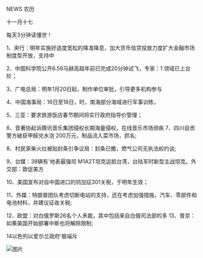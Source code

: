 NEWS 农历

十一月十七

每天3分钟读懂世！

1、央行：明年实施好适度宽松的降准降息，加大货币信贷投放力度扩大金融市场制度型开放，支持中

2、中国科学院公开6.56马赫高超年前已完成20分钟试飞，专家：1 领域已上台阶；

3、广电总局：明年1月20日起，制作单位审批，引导更多机构参与

4、中国海事局：16日至18日，时，南海部分海域进行军事训练，

5、三亚：要求旅游饭店春节期间将实行政府指导价管理；

6、音著协起诉腾讯音乐集团侵权长期海量侵权，在线音乐市场顽疾 7、四川自贡警方破获甲醛兑水泡 200万元，制品流入菜市场，抓名;

8、村民家柴火灶被贴封条引争议局：封条已撤，燃气公司无执法权约谈;

9、台媒：38辆有'地表最强坦 M1A2T坦克运抵台湾，台陆军时新型主战坦克。外交部：敦促美方

10、美国宣布对自中国进口的钨加征301关税，于明年生效；

11、外媒：特朗普团队考虑切断电站的支持，还在考虑加强措施，汽车、零部件和电池材料，并建议征收关税;

12、欧盟：对白俄罗斯26名个人禾裁，其中包括来自白俄司法部的多 13、普京：如果美国开始部署中斯也将解除限制;

14以色列以爱尔兰政府'极端斥

![图片](https://api.03c3.cn/api/zb)
